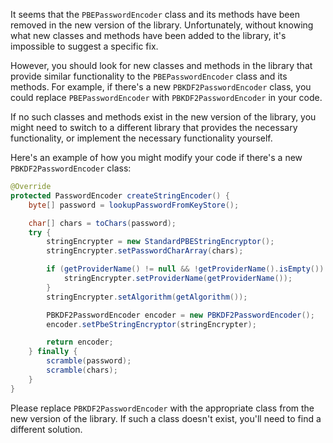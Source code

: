It seems that the `PBEPasswordEncoder` class and its methods have been removed in the new version of the library. Unfortunately, without knowing what new classes and methods have been added to the library, it's impossible to suggest a specific fix. 

However, you should look for new classes and methods in the library that provide similar functionality to the `PBEPasswordEncoder` class and its methods. For example, if there's a new `PBKDF2PasswordEncoder` class, you could replace `PBEPasswordEncoder` with `PBKDF2PasswordEncoder` in your code.

If no such classes and methods exist in the new version of the library, you might need to switch to a different library that provides the necessary functionality, or implement the necessary functionality yourself.

Here's an example of how you might modify your code if there's a new `PBKDF2PasswordEncoder` class:

```java
@Override
protected PasswordEncoder createStringEncoder() {
    byte[] password = lookupPasswordFromKeyStore();

    char[] chars = toChars(password);
    try {
        stringEncrypter = new StandardPBEStringEncryptor();
        stringEncrypter.setPasswordCharArray(chars);

        if (getProviderName() != null && !getProviderName().isEmpty()) {
            stringEncrypter.setProviderName(getProviderName());
        }
        stringEncrypter.setAlgorithm(getAlgorithm());

        PBKDF2PasswordEncoder encoder = new PBKDF2PasswordEncoder();
        encoder.setPbeStringEncryptor(stringEncrypter);

        return encoder;
    } finally {
        scramble(password);
        scramble(chars);
    }
}
```

Please replace `PBKDF2PasswordEncoder` with the appropriate class from the new version of the library. If such a class doesn't exist, you'll need to find a different solution.